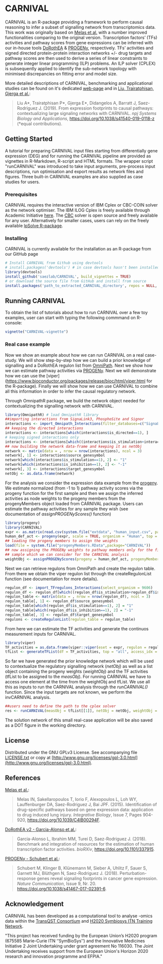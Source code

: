 # CARNIVAL

CARNIVAL is an R-package providing a framework to perform causal reasoning to infer a subset of signalling network from transcriptomics data. This work was originally based on [Melas et al.](https://pubs.rsc.org/en/content/articlehtml/2015/ib/c4ib00294f) with a number improved functionalities comparing to the original version.
Transcription factors’ (TFs) activities and pathway scores from gene expressions can be inferred with our in-house tools [DoRothEA](https://github.com/saezlab/DoRothEA) & [PROGENy](https://github.com/saezlab/progeny), respectively.
TFs’ activities and signed directed protein-protein interaction networks +/- drug targets and pathway scores are then used to derive a series of linear constraints to generate integer linear programming (ILP) problems. 
An ILP solver (CPLEX) is subsequently applied to identify the sub-network topology with minimised discrepancies on fitting error and model size.

More detailed descriptions of CARNIVAL, benchmarking and applicational studies can be found on it's dedicated [web-page](https://saezlab.github.io/CARNIVAL/) and in [Liu, Trairatphisan, Gjerga et al.](https://www.nature.com/articles/s41540-019-0118-z):

> Liu A*, Trairatphisan P*, Gjerga E*, Didangelos A, Barratt J, Saez-Rodriguez J. (2019). From expression footprints to causal pathways: contextualizing large signaling networks with CARNIVAL. *npj Systems Biology and Applications*, https://doi.org/10.1038/s41540-019-0118-z (*equal contributions).


## Getting Started

A tutorial for preparing CARNIVAL input files starting from differentially gene expression (DEG) and for running the CARNIVAL pipeline are provided as vignettes in R-Markdown, R-script and HTML formats. The wrapper script "runCARNIVAL" was introduced to take input arguments, pre-process input descriptions, run optimisation and export results as network files and figures. Three built-in CARNIVAL examples are also supplied as case studies for users.

### Prerequisites

CARNIVAL requires the interactive version of IBM Cplex or CBC-COIN solver as the network optimiser. The IBM ILOG Cplex is freely available through Academic Initiative [here](https://www.ibm.com/products/ilog-cplex-optimization-studio?S_PKG=CoG&cm_mmc=Search_Google-_-Data+Science_Data+Science-_-WW_IDA-_-+IBM++CPLEX_Broad_CoG&cm_mmca1=000000RE&cm_mmca2=10000668&cm_mmca7=9041989&cm_mmca8=kwd-412296208719&cm_mmca9=_k_Cj0KCQiAr93gBRDSARIsADvHiOpDUEHgUuzu8fJvf3vmO5rI0axgtaleqdmwk6JRPIDeNcIjgIHMhZIaAiwWEALw_wcB_k_&cm_mmca10=267798126431&cm_mmca11=b&mkwid=_k_Cj0KCQiAr93gBRDSARIsADvHiOpDUEHgUuzu8fJvf3vmO5rI0axgtaleqdmwk6JRPIDeNcIjgIHMhZIaAiwWEALw_wcB_k_|470|135655&cvosrc=ppc.google.%2Bibm%20%2Bcplex&cvo_campaign=000000RE&cvo_crid=267798126431&Matchtype=b&gclid=Cj0KCQiAr93gBRDSARIsADvHiOpDUEHgUuzu8fJvf3vmO5rI0axgtaleqdmwk6JRPIDeNcIjgIHMhZIaAiwWEALw_wcB). The [CBC](https://projects.coin-or.org/Cbc) solver is open source and freely available for any user. Alternatively for smaller cases, users can rely on the freely available [lpSolve R-package](https://cran.r-project.org/web/packages/lpSolve/index.html).

### Installing

CARNIVAL is currently available for the installation as an R-package from our GitHub page

```R
# Install CARNIVAL from Github using devtools
# install.packages('devtools') # in case devtools hasn't been installed
library(devtools)
install_github('saezlab/CARNIVAL', build_vignettes = TRUE)
# or download the source file from GitHub and install from source
install.packages('path_to_extracted_CARNIVAL_directory', repos = NULL, type="source")
```

## Running CARNIVAL

To obtain the list of tutorials about how to run CARNIVAL over a few toy examples, user can start with typing the following commmand on R-console:

```R
vignette("CARNIVAL-vignette")
```

### Real case example
Now we show an example about how we can run CARNIVAL on a real case-study. We will show step-by-step how we can build a prior knowledge of signalling and a DoRothEA regulon list from [OmniPath](https://github.com/saezlab/OmnipathR). Next we show how we can estimate pathway activities via [PROGENy](https://github.com/saezlab/progeny). Next we will demonstrate how we can use the [viper](https://www.bioconductor.org/packages/release/bioc/html/viper.html for the R-package). Finally we will show how we can use CARNIVAL to combine all this information in order to infer the causal regulatory network.

Through OmnipathR package, we build the network object needed for contextualizing the signalling network with CARNIVAL.

```R
library(OmnipathR) # load OmnipathR library
##importing interactions from SignaLink3, PhosphoSite and Signor
interactions <- import_Omnipath_Interactions(filter_databases=c("SignaLink3","PhosphoSite","Signor"))
## keeping the directed interactions
interactions <- interactions[which(interactions$is_directed==1), ]
# keeping signed interactions only
interactions <- interactions[which((interactions$is_stimulation+interactions$is_inhibition)==1), ]
## now building the network data-frame and keeping it as netObj
network <- matrix(data = , nrow = nrow(interactions), ncol = 3)
network[, 1] <- interactions$source_genesymbol
network[which(interactions$is_stimulation==1), 2] <- "1"
network[which(interactions$is_inhibition==1), 2] <- "-1"
network[, 3] <- interactions$target_genesymbol
netObj <- as.data.frame(network)
```

For the analysis we consider the expression data example from the [progeny](https://github.com/saezlab/progeny). We estimate normalized (from -1 to 1) pathway activity scores via the progeny function for the first sample and then we assign the inferred activities as node weights to the progeny members from the progenyMembers object loaded from CARNIVAL package. Users can estimate the pathway activities for any sample they wish (see documentation of _assignPROGENyScores()_ function)

```R
library(progeny)
library(CARNIVAL)
expr <- as.matrix(read.csv(system.file("extdata", "human_input.csv", package = "progeny"), row.names = 1))
human_def_act <- progeny(expr, scale = TRUE, organism = "Human", top = 100, perm = 10000, z_scores = FALSE)
## loading the progeny members to assign the weights
load(file = system.file("progenyMembers.RData",package="CARNIVAL"))
## now assigning the PROGENy weights to pathway members only for the first
## sample which we can consider for the CARNIVAL analysis
weightObj <- assignPROGENyScores(progeny = human_def_act, progenyMembers = progenyMembers, id = "gene", access_idx = 1)
```

Next we can retrieve regulons from OmniPath and create the regulon table. From there we obtain the viper regulon list through the createRegulonList function (see documentation for more details).

```R
regulon_df <- import_TFregulons_Interactions(select_organism = 9606)
regulon_df <- regulon_df[which((regulon_df$is_stimulation+regulon_df$is_inhibition)==1), ]
regulon_table <- matrix(data = , nrow = nrow(regulon_df), ncol = 3)
regulon_table[, 1] <- regulon_df$source_genesymbol
regulon_table[which(regulon_df$is_stimulation==1), 2] = "1"
regulon_table[which(regulon_df$is_inhibition==1), 2] = "-1"
regulon_table[, 3] <- regulon_df$target_genesymbol
regulons <- createRegulonList(regulon_table = regulon_table)
```

From here we can estimate the TF activities and generate the continuos measurement inputs for CARNIVAL.

```R
library(viper)
TF_activities = as.data.frame(viper::viper(eset = expr, regulon = regulons, nes = TRUE, method = 'none', minsize = 4, eset.filter = FALSE))
tfList <- generateTFList(df = TF_activities, top = "all", access_idx = 1)
```

So far we have generated the prior knowledge network which will be used to contextualize the regulatory signalling network (_netObj_) as well as a list object containing the progeny weights (_weightObj_) and the TF activities (tfList to be assigned to the _measObj_). For running CARNIVAL we have to access one element at the time from the weightObj and tfList. We use all this as inputs to run the CARNIVAL analysis through the _runCARNIVAL()_ function. Since the input targets are not known, we perform the invCARNIVAL analysis.

```R
##users need to define the path to the cplex solver
res <- runCARNIVAL(measObj = tfList[[1]], netObj = netObj, weightObj = weightObj[[1]], solverPath = solverPath, solver = "cplex", DOTfig = TRUE)
```

The solution network of this small real-case application will be also saved as a DOT figure in the working directory.

## License

Distributed under the GNU GPLv3 License. See accompanying file [LICENSE.txt](https://github.com/saezlab/CARNIVAL/blob/master/LICENSE.txt) or copy at [http://www.gnu.org/licenses/gpl-3.0.html](http://www.gnu.org/licenses/gpl-3.0.html).

## References

[Melas et al.](https://pubs.rsc.org/en/content/articlehtml/2015/ib/c4ib00294f):

> Melas IN, Sakellaropoulos T, Iorio F, Alexopoulos L, Loh WY, Lauffenburger DA, Saez-Rodriguez J, Bai JPF. (2015). Identification of drug-specific pathways based on gene expression data: application to drug induced lung injury. *Integrative Biology*, Issue 7, Pages 904-920, https://doi.org/10.1039/C4IB00294F.

[DoRothEA v2 - Garcia-Alonso et al.](https://www.biorxiv.org/content/early/2018/06/03/337915):

> Garcia-Alonso L, Ibrahim MM, Turei D, Saez-Rodriguez J. (2018). Benchmark and integration of resources for the estimation of human transcription factor activities. *bioRXiv*, https://doi.org/10.1101/337915.

[PROGENy - Schubert et al.](https://www.nature.com/articles/s41467-017-02391-6):

> Schubert M, Klinger B, Klünemann M, Sieber A, Uhlitz F, Sauer S, Garnett MJ, Blüthgen N, Saez-Rodriguez J. (2018). Perturbation-response genes reveal signaling footprints in cancer gene expression. *Nature Communication*, Issue 9, Nr. 20. https://doi.org/10.1038/s41467-017-02391-6.


## Acknowledgement

CARNIVAL has been developed as a computational tool to analyse -omics data within the [TransQST Consortium](https://transqst.org) and [H2020 Symbiosys ITN Training Network](https://www.h2020symbiosys.eu/).

"This project has received funding by the European Union’s H2020 program (675585 Marie-Curie ITN ‘‘SymBioSys’’) and the Innovative Medicines Initiative 2 Joint Undertaking under grant agreement No 116030. The Joint Undertaking receives support from the European Union's Horizon 2020 research and innovation programme and EFPIA."
